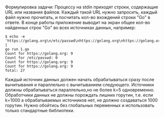 Формулировка задачи:
Процессу на stdin приходят строки, содержащие URL или названия файлов. Каждый такой
URL нужно запросить, каждый файл нужно прочитать, и посчитать кол-во вхождений строки
"Go" в ответе. В конце работы приложение выводит на экран общее кол-во найденных строк
"Go" во всех источниках данных, например:  

```
$ echo -e 'https://golang.org\n/etc/passwd\nhttps://golang.org\nhttps://golang.org' |
go run 1.go
Count for https://golang.org: 9
Count for /etc/passwd: 0
Count for https://golang.org: 9
Count for https://golang.org: 9
Total: 27
```
Каждый источник данных должен начать обрабатываться сразу после вычитывания и
параллельно с вычитыванием следующего. Источники должны обрабатываться параллельно,но
не более k=5 одновременно. Обработчики данных не должны порождать лишних горутин, т.е.
если k=1000 а обрабатываемых источников нет, не должно создаваться 1000 горутин. Нужно
обойтись без глобальных переменных и использовать только стандартные библиотеки.